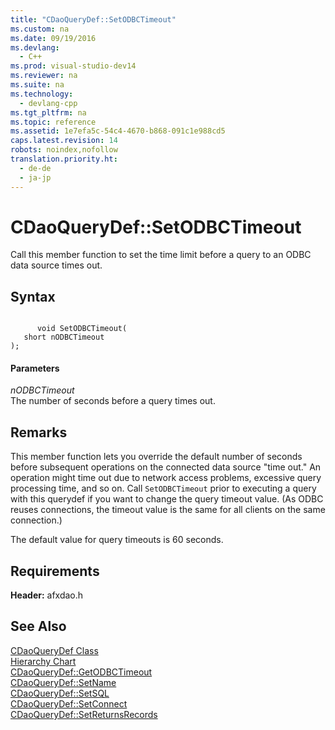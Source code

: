 ```yaml
---
title: "CDaoQueryDef::SetODBCTimeout"
ms.custom: na
ms.date: 09/19/2016
ms.devlang: 
  - C++
ms.prod: visual-studio-dev14
ms.reviewer: na
ms.suite: na
ms.technology: 
  - devlang-cpp
ms.tgt_pltfrm: na
ms.topic: reference
ms.assetid: 1e7efa5c-54c4-4670-b868-091c1e988cd5
caps.latest.revision: 14
robots: noindex,nofollow
translation.priority.ht: 
  - de-de
  - ja-jp
---
```

# CDaoQueryDef::SetODBCTimeout
Call this member function to set the time limit before a query to an ODBC data source times out.  
  
## Syntax  
  
```  
  
      void SetODBCTimeout(   
   short nODBCTimeout    
);  
```  
  
#### Parameters  
 *nODBCTimeout*  
 The number of seconds before a query times out.  
  
## Remarks  
 This member function lets you override the default number of seconds before subsequent operations on the connected data source "time out." An operation might time out due to network access problems, excessive query processing time, and so on. Call `SetODBCTimeout` prior to executing a query with this querydef if you want to change the query timeout value. (As ODBC reuses connections, the timeout value is the same for all clients on the same connection.)  
  
 The default value for query timeouts is 60 seconds.  
  
## Requirements  
 **Header:** afxdao.h  
  
## See Also  
 [CDaoQueryDef Class](../vs140/CDaoQueryDef-Class.md)   
 [Hierarchy Chart](../vs140/Hierarchy-Chart.md)   
 [CDaoQueryDef::GetODBCTimeout](../vs140/CDaoQueryDef--GetODBCTimeout.md)   
 [CDaoQueryDef::SetName](../vs140/CDaoQueryDef--SetName.md)   
 [CDaoQueryDef::SetSQL](../vs140/CDaoQueryDef--SetSQL.md)   
 [CDaoQueryDef::SetConnect](../vs140/CDaoQueryDef--SetConnect.md)   
 [CDaoQueryDef::SetReturnsRecords](../vs140/CDaoQueryDef--SetReturnsRecords.md)